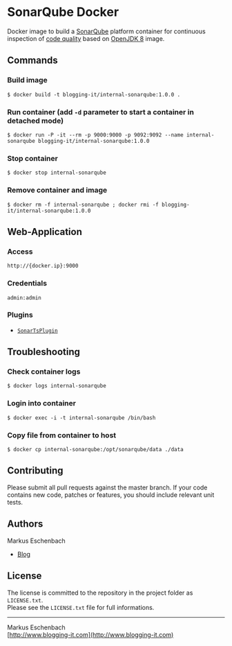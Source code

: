 # SonarQube Docker 

Docker image to build a [SonarQube](http://www.sonarqube.org) platform container for continuous inspection of [code quality](https://en.wikipedia.org/wiki/Software_quality) based on [OpenJDK 8](https://hub.docker.com/_/openjdk) image.

## Commands

### Build image

    $ docker build -t blogging-it/internal-sonarqube:1.0.0 .

### Run container (add `-d` parameter to start a container in detached mode)

    $ docker run -P -it --rm -p 9000:9000 -p 9092:9092 --name internal-sonarqube blogging-it/internal-sonarqube:1.0.0

### Stop container

    $ docker stop internal-sonarqube

### Remove container and image

    $ docker rm -f internal-sonarqube ; docker rmi -f blogging-it/internal-sonarqube:1.0.0



## Web-Application

### Access

    http://{docker.ip}:9000

### Credentials

    admin:admin

### Plugins

* [`SonarTsPlugin`](https://github.com/Pablissimo/SonarTsPlugin)



## Troubleshooting

### Check container logs

    $ docker logs internal-sonarqube


### Login into container
    $ docker exec -i -t internal-sonarqube /bin/bash

### Copy file from container to host

    $ docker cp internal-sonarqube:/opt/sonarqube/data ./data



## Contributing

Please submit all pull requests against the master branch. If your code contains new code, patches or features, you should include relevant unit tests.



## Authors

Markus Eschenbach

* [Blog](http://www.blogging-it.com)



## License

The license is committed to the repository in the project folder as `LICENSE.txt`.  
Please see the `LICENSE.txt` file for full informations.


----------------------------------
Markus Eschenbach  
[http://www.blogging-it.com](http://www.blogging-it.com)

